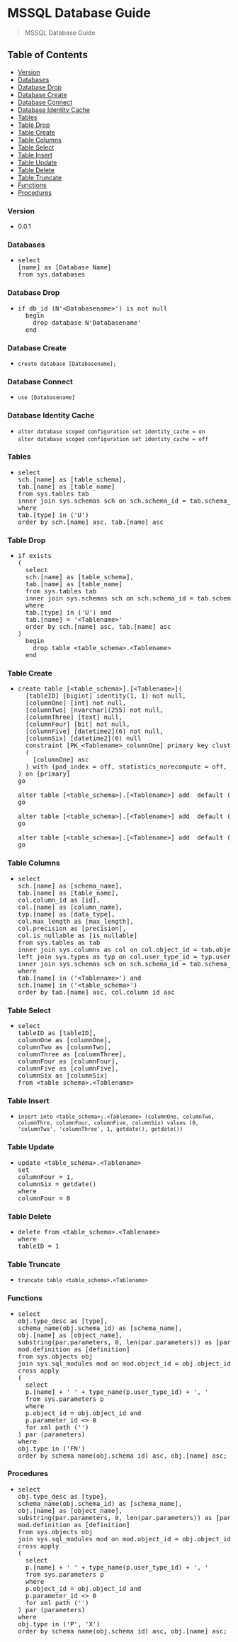 # MSSQL Database Guide
> MSSQL Database Guide

## Table of Contents
* [Version](#version)
* [Databases](#databases)
* [Database Drop](#database-drop)
* [Database Create](#database-create)
* [Database Connect](#database-connect)
* [Database Identity Cache](#database-identity-cache)
* [Tables](#tables)
* [Table Drop](#table-drop)
* [Table Create](#table-create)
* [Table Columns](#table-columns)
* [Table Select](#table-select)
* [Table Insert](#table-insert)
* [Table Update](#table-update)
* [Table Delete](#table-delete)
* [Table Truncate](#table-truncate)
* [Functions](#functions)
* [Procedures](#procedures)

### Version
* 0.0.1

### Databases
* <pre>
  select
  [name] as [Database Name]
  from sys.databases
  </pre>
  
### Database Drop
* <pre>
  if db_id (N'&lt;Databasename&gt;') is not null
    begin
      drop database N'Databasename'
    end
  </pre>

### Database Create
* `create database [Databasename];`
  
### Database Connect
* `use [Databasename]`

### Database Identity Cache
* `alter database scoped configuration set identity_cache = on`<br />
  `alter database scoped configuration set identity_cache = off`
  
### Tables
* <pre>
  select
  sch.[name] as [table_schema],
  tab.[name] as [table_name]
  from sys.tables tab
  inner join sys.schemas sch on sch.schema_id = tab.schema_id
  where
  tab.[type] in ('U')
  order by sch.[name] asc, tab.[name] asc
  </pre>

### Table Drop
* <pre>
  if exists
  (
    select
    sch.[name] as [table_schema],
    tab.[name] as [table_name]
    from sys.tables tab
    inner join sys.schemas sch on sch.schema_id = tab.schema_id
    where
    tab.[type] in ('U') and
    tab.[name] = '&lt;Tablename&gt;'
    order by sch.[name] asc, tab.[name] asc
  )
    begin
      drop table &lt;table_schema&gt;.&lt;Tablename&gt;
    end
  </pre>

### Table Create
* <pre>
  create table [&lt;table_schema&gt;].[&lt;Tablename&gt;](
    [tableID] [bigint] identity(1, 1) not null,
    [columnOne] [int] not null,
    [columnTwo] [nvarchar](255) not null,
    [columnThree] [text] null,
    [columnFour] [bit] not null,
    [columnFive] [datetime2](6) not null,
    [columnSix] [datetime2](6) null
    constraint [PK_&lt;Tablename&gt;_columnOne] primary key clustered
    (
      [columnOne] asc
    ) with (pad_index = off, statistics_norecompute = off, ignore_dup_key = off, allow_row_locks = on, allow_page_locks = on, fillfactor = 90, optimize_for_sequential_key = off) on [primary]
  ) on [primary]
  go

  alter table [&lt;table_schema&gt;].[&lt;Tablename&gt;] add  default ((0)) for [columnFour]
  go

  alter table [&lt;table_schema&gt;].[&lt;Tablename&gt;] add  default (getdate()) for [columnFive]
  go

  alter table [&lt;table_schema&gt;].[&lt;Tablename&gt;] add  default (getdate()) for [columnSix]
  go
  </pre>

### Table Columns
* <pre>
  select
  sch.[name] as [schema_name],
  tab.[name] as [table_name],
  col.column_id as [id],
  col.[name] as [column_name],
  typ.[name] as [data_type],
  col.max_length as [max_length],
  col.precision as [precision],
  col.is_nullable as [is_nullable]
  from sys.tables as tab
  inner join sys.columns as col on col.object_id = tab.object_id
  left join sys.types as typ on col.user_type_id = typ.user_type_id
  inner join sys.schemas sch on sch.schema_id = tab.schema_id
  where
  tab.[name] in ('&lt;Tablename&gt;') and
  sch.[name] in ('&lt;table_schema&gt;')
  order by tab.[name] asc, col.column_id asc
  </pre>

### Table Select
* <pre>
  select
  tableID as [tableID],
  columnOne as [columnOne],
  columnTwo as [columnTwo],
  columnThree as [columnThree],
  columnFour as [columnFour],
  columnFive as [columnFive],
  columnSix as [columnSix]
  from &lt;table_schema&gt;.&lt;Tablename&gt;
  </pre>

### Table Insert
* `insert into <table_schema>;.<Tablename> (columnOne, columnTwo, columnThre, columnFour, columnFive, columnSix) values (0, 'columnTwo', 'columnThree', 1, getdate(), getdate())`

### Table Update
* <pre>
  update &lt;table_schema&gt;.&lt;Tablename&gt;
  set
  columnFour = 1,
  columnSix = getdate()
  where
  columnFour = 0
  </pre>

### Table Delete
* <pre>
  delete from &lt;table_schema&gt;.&lt;Tablename&gt;
  where
  tableID = 1
  </pre>

### Table Truncate
* `truncate table <table_schema>.<Tablename>`

### Functions
* <pre>
  select
  obj.type_desc as [type],
  schema_name(obj.schema_id) as [schema_name],
  obj.[name] as [object_name],
  substring(par.parameters, 0, len(par.parameters)) as [parameters],
  mod.definition as [definition]
  from sys.objects obj
  join sys.sql_modules mod on mod.object_id = obj.object_id
  cross apply
  (
    select
    p.[name] + ' ' + type_name(p.user_type_id) + ', ' 
    from sys.parameters p
    where
    p.object_id = obj.object_id and
    p.parameter_id <> 0 
    for xml path ('')
  ) par (parameters)
  where
  obj.type in ('FN')
  order by schema_name(obj.schema_id) asc, obj.[name] asc;
  </pre>

### Procedures
* <pre>
  select
  obj.type_desc as [type],
  schema_name(obj.schema_id) as [schema_name],
  obj.[name] as [object_name],
  substring(par.parameters, 0, len(par.parameters)) as [parameters],
  mod.definition as [definition]
  from sys.objects obj
  join sys.sql_modules mod on mod.object_id = obj.object_id
  cross apply
  (
    select
    p.[name] + ' ' + type_name(p.user_type_id) + ', ' 
    from sys.parameters p
    where
    p.object_id = obj.object_id and
    p.parameter_id <> 0 
    for xml path ('')
  ) par (parameters)
  where
  obj.type in ('P', 'X')
  order by schema_name(obj.schema_id) asc, obj.[name] asc;
  </pre>

